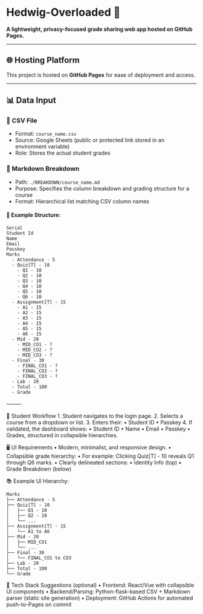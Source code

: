 # Hedwig-Overloaded 🦉
**A lightweight, privacy-focused grade sharing web app hosted on GitHub Pages.**

---

## 🌐 Hosting Platform
This project is hosted on **GitHub Pages** for ease of deployment and access.

---

## 📊 Data Input

### 🔹 CSV File
- Format: `course_name.csv`
- Source: Google Sheets (public or protected link stored in an environment variable)
- Role: Stores the actual student grades

### 🔹 Markdown Breakdown
- Path: `./BREAKDOWN/course_name.md`
- Purpose: Specifies the column breakdown and grading structure for a course
- Format: Hierarchical list matching CSV column names

#### 📝 Example Structure:
```text
Serial
Student Id
Name
Email
Passkey
Marks
  - Attendance - 5
  - Quiz[T] - 10
    - Q1 - 10
    - Q2 - 10
    - Q3 - 10
    - Q4 - 10
    - Q5 - 10
    - Q6 - 10
  - Assignment[T] - 15
    - A1 - 15
    - A2 - 15
    - A3 - 15
    - A4 - 15
    - A5 - 15
    - A6 - 15
  - Mid - 20
    - MID_CO1 - ?
    - MID_CO2 - ?
    - MID_CO3 - ?
  - Final - 30
    - FINAL_CO1 - ?
    - FINAL_CO2 - ?
    - FINAL_CO3 - ?
  - Lab - 20
  - Total - 100
  - Grade
```
⸻

🔐 Student Workflow
	1.	Student navigates to the login page.
	2.	Selects a course from a dropdown or list.
	3.	Enters their:
	•	Student ID
	•	Passkey
	4.	If validated, the dashboard shows:
	•	Student ID
	•	Name
	•	Email
	•	Passkey
	•	Grades, structured in collapsible hierarchies.


🖥️ UI Requirements
	•	Modern, minimalist, and responsive design.
	•	Collapsible grade hierarchy:
	•	For example: Clicking Quiz[T] - 10 reveals Q1 through Q6 marks.
	•	Clearly delineated sections:
	•	Identity Info (top)
	•	Grade Breakdown (below)

📚 Example UI Hierarchy:
```
Marks
├── Attendance - 5
├── Quiz[T] - 10
│   ├── Q1 - 10
│   ├── Q2 - 10
│   └── ...
├── Assignment[T] - 15
│   └── A1 to A6
├── Mid - 20
│   ├── MID_CO1
│   └── ...
├── Final - 30
│   └── FINAL_CO1 to CO3
├── Lab - 20
├── Total - 100
└── Grade
```


🧩 Tech Stack Suggestions (optional)
	•	Frontend: React/Vue with collapsible UI components
	•	Backend/Parsing: Python-flask-based CSV + Markdown parser (static site generation)
	•	Deployment: GitHub Actions for automated push-to-Pages on commit
